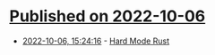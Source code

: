 # [Published on 2022-10-06](index.md)

* [2022-10-06, 15:24:16](https://lobste.rs/s/gmxvun/hard_mode_rust) - [Hard Mode Rust](https://matklad.github.io/2022/10/06/hard-mode-rust.html)
